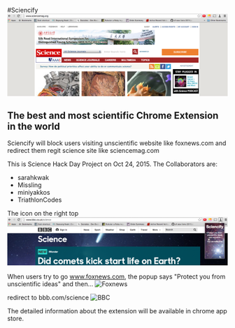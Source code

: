 #Sciencify
![Screenshot](sciencify.png)
## The best and most scientific Chrome Extension in the world

Sciencify will block users visiting unscientific website like foxnews.com and redirect them regit science site like sciencemag.com

This is Science Hack Day Project on Oct 24, 2015. The Collaborators are: 
- sarahkwak
- Missling
- miniyakkos
- TriathlonCodes

The icon on the right top 
![ToolBar](toolbar.png)

When users try to go www.foxnews.com, the popup says "Protect you from unscientific ideas" and then...
![Foxnews](blockfox.png)

redirect to bbb.com/science
![BBC](recirectbbc.png)

The detailed information about the extension will be available in chrome app store. 